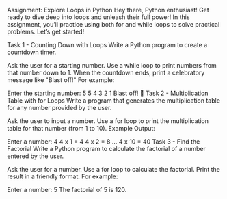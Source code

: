 Assignment: Explore Loops in Python
Hey there, Python enthusiast!
Get ready to dive deep into loops and unleash their full power! In this assignment, you’ll practice using both for and while loops to solve practical problems. Let’s get started!

Task 1 - Counting Down with Loops
Write a Python program to create a countdown timer.

Ask the user for a starting number.
Use a while loop to print numbers from that number down to 1.
When the countdown ends, print a celebratory message like "Blast off!"
For example:

Enter the starting number: 5
5 4 3 2 1 Blast off! 🚀
Task 2 - Multiplication Table with for Loops
Write a program that generates the multiplication table for any number provided by the user.

Ask the user to input a number.
Use a for loop to print the multiplication table for that number (from 1 to 10).
Example Output:

Enter a number: 4
4 x 1 = 4 4 x 2 = 8 ... 4 x 10 = 40
Task 3 - Find the Factorial
Write a Python program to calculate the factorial of a number entered by the user.

Ask the user for a number.
Use a for loop to calculate the factorial.
Print the result in a friendly format.
For example:

Enter a number: 5
The factorial of 5 is 120.